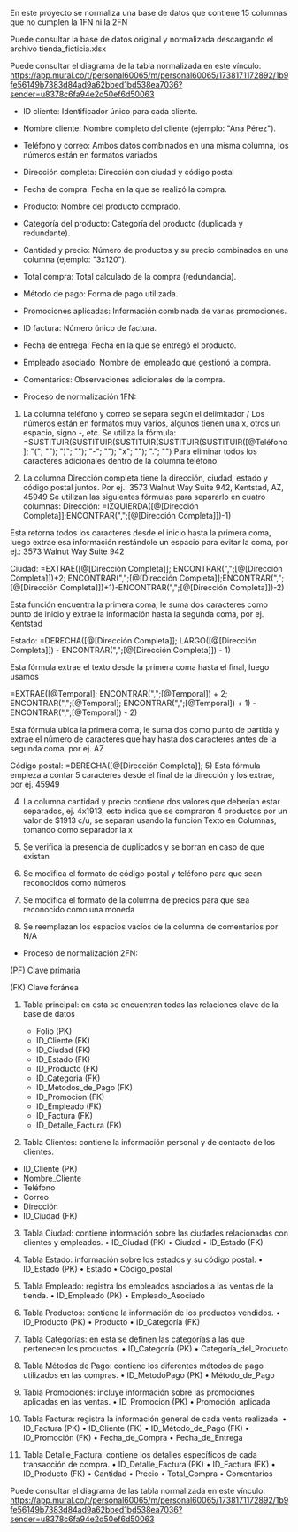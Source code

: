 En este proyecto se normaliza una base de datos que contiene 15 columnas que no cumplen la 1FN ni la 2FN

Puede consultar la base de datos original y normalizada descargando el archivo tienda_ficticia.xlsx

Puede consultar el diagrama de la tabla normalizada en este vínculo: https://app.mural.co/t/personal60065/m/personal60065/1738171172892/1b9fe56149b7383d84ad9a62bbed1bd538ea7036?sender=u8378c6fa94e2d50ef6d50063

- ID cliente: Identificador único para cada cliente.
- Nombre cliente: Nombre completo del cliente (ejemplo: "Ana Pérez").
- Teléfono y correo: Ambos datos combinados en una misma columna, los números están en formatos variados
- Dirección completa: Dirección con ciudad y código postal
- Fecha de compra: Fecha en la que se realizó la compra.
- Producto: Nombre del producto comprado.
- Categoría del producto: Categoría del producto (duplicada y redundante).
- Cantidad y precio: Número de productos y su precio combinados en una columna (ejemplo: "3x120").
- Total compra: Total calculado de la compra (redundancia).
- Método de pago: Forma de pago utilizada.
- Promociones aplicadas: Información combinada de varias promociones.
- ID factura: Número único de factura.
- Fecha de entrega: Fecha en la que se entregó el producto.
- Empleado asociado: Nombre del empleado que gestionó la compra.
- Comentarios: Observaciones adicionales de la compra.

- Proceso de normalización 1FN:
1. La columna teléfono y correo se separa según el delimitador /
Los números están en formatos muy varios, algunos tienen una x, otros un espacio, signo -, etc. Se utiliza la fórmula:
=SUSTITUIR(SUSTITUIR(SUSTITUIR(SUSTITUIR(SUSTITUIR([@Teléfono]; "("; ""); ")"; ""); "-"; ""); "x"; ""); "."; "")
Para eliminar todos los caracteres adicionales dentro de la columna teléfono

2. La columna Dirección completa tiene la dirección, ciudad, estado y código postal juntos. Por ej.: 3573 Walnut Way Suite 942, Kentstad, AZ, 45949
Se utilizan las siguientes fórmulas para separarlo en cuatro columnas:
Dirección: =IZQUIERDA([@[Dirección Completa]];ENCONTRAR(",";[@[Dirección Completa]])-1)

Esta retorna todos los caracteres desde el inicio hasta la primera coma, luego extrae esa información restándole un espacio para evitar la coma, por ej.: 3573 Walnut Way Suite 942

Ciudad: =EXTRAE([@[Dirección Completa]]; ENCONTRAR(",";[@[Dirección Completa]])+2; ENCONTRAR(",";[@[Dirección Completa]];ENCONTRAR(",";[@[Dirección Completa]])+1)-ENCONTRAR(",";[@[Dirección Completa]])-2)

Esta función encuentra la primera coma, le suma dos caracteres como punto de inicio y extrae la información hasta la segunda coma, por ej. Kentstad

Estado: =DERECHA([@[Dirección Completa]]; LARGO([@[Dirección Completa]]) - ENCONTRAR(",";[@[Dirección Completa]]) - 1)

Esta fórmula extrae el texto desde la primera coma hasta el final, luego usamos

=EXTRAE([@Temporal]; ENCONTRAR(",";[@Temporal]) + 2; ENCONTRAR(",";[@Temporal]; ENCONTRAR(",";[@Temporal]) + 1) - ENCONTRAR(",";[@Temporal]) - 2)

Esta fórmula ubica la primera coma, le suma dos como punto de partida y extrae el número de caracteres que hay hasta dos caracteres antes de la segunda coma, por ej. AZ

Código postal: =DERECHA([@[Dirección Completa]]; 5)
Esta fórmula empieza a contar 5 caracteres desde el final de la dirección y los extrae, por ej. 45949

4. La columna cantidad y precio contiene dos valores que deberían estar separados, ej. 4x1913, esto indica que se compraron 4 productos por un valor de $1913 c/u,
   se separan usando la función Texto en Columnas, tomando como separador la x

6. Se verifica la presencia de duplicados y se borran en caso de que existan

7. Se modifica el formato de código postal y teléfono para que sean reconocidos como números

8. Se modifica el formato de la columna de precios para que sea reconocido como una moneda

9. Se reemplazan los espacios vacíos de la columna de comentarios por N/A

- Proceso de normalización 2FN:
  
(PF) Clave primaria

(FK) Clave foránea

1. Tabla principal: en esta se encuentran todas las relaciones clave de la base de datos
   -	Folio (PK)
   -	ID_Cliente (FK)
   -	ID_Ciudad (FK)
   -	ID_Estado (FK)
   -	ID_Producto (FK)
   -	ID_Categoria (FK)
   -	ID_Metodos_de_Pago (FK)
   -	ID_Promocion (FK)
   -	ID_Empleado (FK)
   -	ID_Factura (FK)
   -	ID_Detalle_Factura (FK)

2. Tabla Clientes: contiene la información personal y de contacto de los clientes.
-	ID_Cliente (PK)
-	Nombre_Cliente
-	Teléfono
-	Correo
-	Dirección
-	ID_Ciudad (FK)

3. Tabla Ciudad: contiene información sobre las ciudades relacionadas con clientes y empleados.
•	ID_Ciudad (PK)
•	Ciudad
•	ID_Estado (FK)

4. Tabla Estado: información sobre los estados y su código postal.
•	ID_Estado (PK)
•	Estado
•	Código_postal

5. Tabla Empleado: registra los empleados asociados a las ventas de la tienda.
•	ID_Empleado (PK)
•	Empleado_Asociado

6. Tabla Productos: contiene la información de los productos vendidos.
•	ID_Producto (PK)
•	Producto
•	ID_Categoría (FK)

7. Tabla Categorías: en esta se definen las categorías a las que pertenecen los productos.
•	ID_Categoría (PK)
•	Categoría_del_Producto

8. Tabla Métodos de Pago: contiene los diferentes métodos de pago utilizados en las compras.
•	ID_MetodoPago (PK)
•	Método_de_Pago

9. Tabla Promociones: incluye información sobre las promociones aplicadas en las ventas.
•	ID_Promocion (PK)
•	Promoción_aplicada

10. Tabla Factura: registra la información general de cada venta realizada.
•	ID_Factura (PK)
•	ID_Cliente (FK)
•	ID_Método_de_Pago (FK)
•	ID_Promoción (FK)
•	Fecha_de_Compra
•	Fecha_de_Entrega

11. Tabla Detalle_Factura: contiene los detalles específicos de cada transacción de compra.
•	ID_Detalle_Factura (PK)
•	ID_Factura (FK)
•	ID_Producto (FK)
•	Cantidad
•	Precio
•	Total_Compra
•	Comentarios


Puede consultar el diagrama de las tabla normalizada en este vínculo: https://app.mural.co/t/personal60065/m/personal60065/1738171172892/1b9fe56149b7383d84ad9a62bbed1bd538ea7036?sender=u8378c6fa94e2d50ef6d50063
